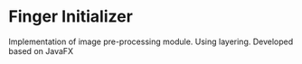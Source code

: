 # Finger Initializer
Implementation of image pre-processing module. Using layering. Developed based on JavaFX
